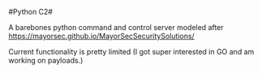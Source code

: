 #Python C2#

A barebones python command and control server modeled after https://mayorsec.github.io/MayorSecSecuritySolutions/

Current functionality is pretty limited (I got super interested in GO and am working on payloads.)

